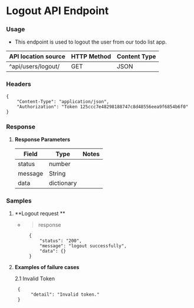 # Logout API Endpoint


### Usage

* This endpoint is used to logout the user from our todo list app.


|  API location source | HTTP Method	 | Content Type	|
 |--------------|---	            |---
|  ^api/users/logout/  | GET          |     JSON      |


### Headers
```
{
    "Content-Type": "application/json",
    "Authorization": "Token 125ccc7e48298188747c8d48556eea9f6854b6f0"
}
```

### Response
1. **Response Parameters**

    |  Field   | Type   | Notes                 |
    |--------|-----------------------|---	       |
    |  status  | number |                       |
    |  message | String |                       |
    |  data | dictionary |  |


### Samples

1. **Logout request **

    * > response

            {
                "status": "200",
                "message": "logout successfully",
                "data": {}
            }




2. **Examples of failure cases**

    2.1 Invalid Token

        {
             "detail": "Invalid token."
        }
